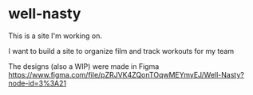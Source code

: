 # well-nasty

This is a site I'm working on.

I want to build a site to organize film and track workouts for my team

The designs (also a WIP) were made in Figma https://www.figma.com/file/pZRJVK4ZQonTOqwMEYmyEJ/Well-Nasty?node-id=3%3A21